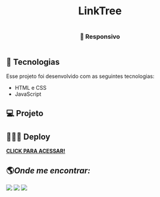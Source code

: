 <h1 align="center"> LinkTree </h1>

<div align="center">

  <img src="" alt=""> 
  
  <h3 align="center"> <b>📱 Responsivo</b></h3>
  <img src="" alt=""> 

</div>

## 🚀 Tecnologias

Esse projeto foi desenvolvido com as seguintes tecnologias:

- HTML e CSS
- JavaScript

## 💻 Projeto



## 👨🏻‍💻 Deploy

<a target="_blank" href=""><b>CLICK PARA ACESSAR!</b></a>

## 🌎<i>Onde me encontrar:</i> <br>

<div style="display: inline_block">
  <a href="https://www.linkedin.com/in/kaua-medeiros/" target="_blank"><img src="https://img.shields.io/badge/-LinkedIn-%230077B5?style=for-the-badge&logo=linkedin&logoColor=white"></a>
  <a href = "mailto:contato.kauamedeiros@gmail.com" target="_blank"><img src="https://img.shields.io/badge/-Gmail-%23333?style=for-the-badge&logo=gmail&logoColor=white" target="_blank"></a> 
  <a href="https://www.instagram.com/k.matheus/" target="_blank"><img src="https://user-images.githubusercontent.com/75697499/179569889-2a993690-1c1d-4c3c-a89e-775aee94a742.svg"></a>
</div>
